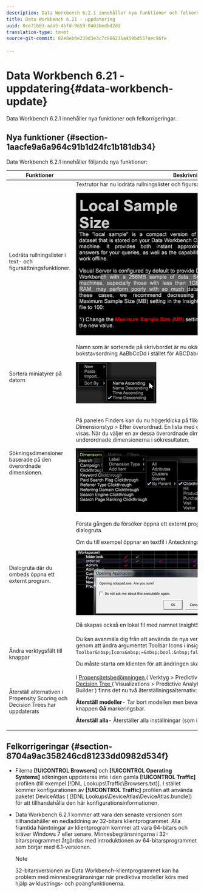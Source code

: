 ```yaml
---
description: Data Workbench 6.2.1 innehåller nya funktioner och felkorrigeringar.
title: Data Workbench 6.21 - uppdatering
uuid: 0ce71b03-ada5-45fd-9659-0403bedbd2dd
translation-type: tm+mt
source-git-commit: 82e8eb0e239d3e3c7c686236a459bd557aec96fe

---
```



# Data Workbench 6.21 - uppdatering{#data-workbench-update}

Data Workbench 6.2.1 innehåller nya funktioner och felkorrigeringar.

## Nya funktioner {#section-1aacfe9a6a964c91b1d24fc1b181db34}

Data Workbench 6.2.1 innehåller följande nya funktioner:

<table id="table_E28A6D31E7D941F7A0C2048F0F0F7838"> 
 <thead> 
  <tr> 
   <th colname="col1" class="entry"> Funktioner </th> 
   <th colname="col2" class="entry"> Beskrivning </th> 
  </tr> 
 </thead>
 <tbody> 
  <tr> 
   <td colname="col1"> Lodräta rullningslister i text- och figursättningsfunktioner. </td> 
   <td colname="col2"> Textrutor har nu lodräta rullningslister och figursatt text. <p> <img placement="break" id="image_73F372819A2D4FB292402AC13E5196B9" src="assets/scroll_bar.png" /> </p> </td> 
  </tr> 
  <tr> 
   <td colname="col1"> Sortera miniatyrer på datorn </td> 
   <td colname="col2"> Namn som är sorterade på skrivbordet är nu okänsliga för tecknets skiftläge och sorterar i bokstavsordning AaBbCcDd i stället för ABCDabcd. <p> <img placement="break" id="image_DD98A3BEC0EC44EB82D877238F02F588" src="assets/sort_by_621.png" /> </p> </td> 
  </tr> 
  <tr> 
   <td colname="col1"> Sökningsdimensioner baserade på den överordnade dimensionen. </td> 
   <td colname="col2"> <p>På panelen Finders kan du nu högerklicka på fliken Dimensioner och klicka på Dimensionstyp &gt; Efter överordnad. En lista med de högsta räkningsbara dimensionerna visas. När du väljer en av dessa överordnade dimensioner visas en lista med de underordnade dimensionerna i sökresultaten. </p> <img placement="break" id="image_9C74DDC5FC0448F5A039B97CE7DAD420" src="assets/dim_parent_621.png" /> </td> 
  </tr> 
  <tr> 
   <td colname="col1"> Dialogruta där du ombeds öppna ett externt program. </td> 
   <td colname="col2"> <p>Första gången du försöker öppna ett externt program i Data Workbench visas nu en dialogruta. </p> <p>Om du till exempel öppnar en textfil i Anteckningar får du följande meddelande. </p> <img placement="break" id="image_B4F2EB65B8ED4A5F97BF627E41F6E3E8" src="assets/open_exe_621.png" /> <p>Då skapas också en lokal fil med namnet <span class="filepath"> InsightSES.dat </span> i klientinstallationsmappen. </p> </td> 
  </tr> 
  <tr> 
   <td colname="col1"> Ändra verktygsfält till knappar </td> 
   <td colname="col2"> Du kan avanmäla dig från att använda de nya verktygsfältsikonerna i Data Workbench 6.2. genom att ändra <span class="filepath"> argumentet </span> Toolbar Icons i <span class="filepath"> insight.cfg- </span> filen till <span class="filepath"> false </span>. <code> Toolbar&amp;nbsp;Icons&amp;nbsp;=&amp;nbsp;bool:&amp;nbsp;false&amp;nbsp;&amp;nbsp;&amp;nbsp;&amp;nbsp;&amp;nbsp;&amp;nbsp; </code> <p>Du måste starta om klienten för att ändringen ska börja gälla. </p> </td> 
  </tr> 
  <tr> 
   <td colname="col1"> Återställ alternativen i Propensity Scoring och Decision Trees har uppdaterats </td> 
   <td colname="col2"> I <a href="https://docs.adobe.com/content/help/en/data-workbench/using/client/analysis-visualizations/visitor-propensity/c-visitor-propensity.html" format="http" scope="external"> Propensitetsbedömningen </a> ( <span class="filepath"> Verktyg &gt; Predictive Analytics &gt; Propensity Score </span>) och i <a href="https://docs.adobe.com/content/help/en/data-workbench/using/client/analysis-visualizations/decision-trees/c-decision-trees.html" format="http" scope="external"> Decision Tree </a> ( <span class="filepath"> Visualizations &gt; Predictive Analytics &gt; Classifications &gt; Decision Tree Builder </span>) finns det nu två återställningsalternativ: <p><b>Återställ modeller</b>- Tar bort modellen men bevarar inställningarna och indata. Gör knappen <b>Gå</b> markeringsbar. </p> <p><b>Återställ alla</b>- Återställer alla inställningar (som i föregående design). </p> </td> 
  </tr> 
 </tbody> 
</table>

## Felkorrigeringar {#section-8704a9ac358246cd81233dd0982d534f}

* Filerna **[!UICONTROL Browsers]** och **[!UICONTROL Operating Systems]** sökningen uppdateras inte i den gamla **[!UICONTROL Traffic]** profilen (till exempel [!DNL Lookups\Traffic\Browsers.txt)]. I stället kommer konfigurationen av **[!UICONTROL Traffic]** profilen att använda paketet DeviceAtlas ( [!DNL Lookups\DeviceAtlas\DeviceAtlas.bundle]) för att tillhandahålla den här konfigurationsinformationen.
* Data Workbench 6.2.1 kommer att vara den senaste versionen som tillhandahåller en nedladdning av 32-bitars klientprogrammet. Alla framtida hämtningar av klientprogram kommer att vara 64-bitars och kräver Windows 7 eller senare. Minnesbegränsningarna i 32-bitarsprogrammet åtgärdas med introduktionen av 64-bitarsprogrammet som börjar med 6.1-versionen.

   >[!NOTE]
   >
   >32-bitarsversionen av Data Workbench-klientprogrammet kan ha problem med minnesbegränsningar när prediktiva modeller körs med hjälp av klustrings- och poängfunktionerna.

